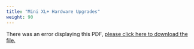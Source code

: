```yaml
---
title: "Mini XL+ Hardware Upgrades"
weight: 90
---
```


<object data="https://www.truenas.com/docs/files/MiniXL+HardwareUpgradesGuide1.1.pdf" type="application/pdf" width="95%" height="1000">
  There was an error displaying this PDF, <a href="https://www.truenas.com/docs/files/MiniXL+HardwareUpgradesGuide1.1.pdf">please click here to download the file.</a>
</object>
